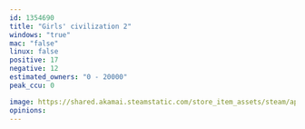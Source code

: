```yaml
---
id: 1354690
title: "Girls' civilization 2"
windows: "true"
mac: "false"
linux: false
positive: 17
negative: 12
estimated_owners: "0 - 20000"
peak_ccu: 0

image: https://shared.akamai.steamstatic.com/store_item_assets/steam/apps/1354690/header.jpg?t=1622534902
opinions:
---
```

